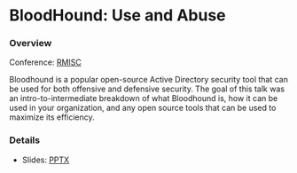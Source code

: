 # BloodHound: Use and Abuse

### Overview

Conference: [RMISC](https://rmisc.org/)

Bloodhound is a popular open-source Active Directory security tool that can be used for both offensive and defensive security. The goal of this talk was an intro-to-intermediate breakdown of what Bloodhound is, how it can be used in your organization, and any open source tools that can be used to maximize its efficiency.

### Details

- Slides: [PPTX](RMISC_bloodhound-use-and-abuse.pptx)
